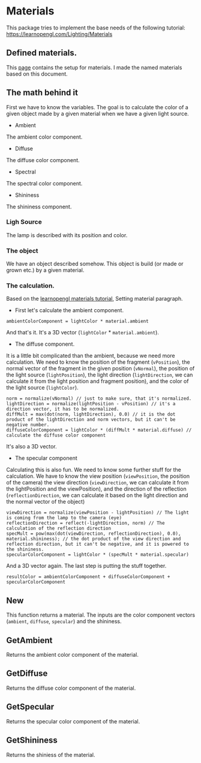 # Materials

This package tries to implement the base needs of the following tutorial: https://learnopengl.com/Lighting/Materials

## Defined materials.

This [page](http://devernay.free.fr/cours/opengl/materials.html) contains the setup for materials. I made the named materials based on this document.

## The math behind it

First we have to know the variables. The goal is to calculate the color of a given object made by a given material when we have a given light source.

- Ambient

The ambient color component.

- Diffuse

The diffuse color component.

- Spectral

The spectral color component.

- Shininess

The shininess component.

### Ligh Source

The lamp is described with its position and color.

### The object

We have an object described somehow. This object is build (or made or grown etc.) by a given material.

### The calculation.

Based on the [learnopengl materials tutorial](https://learnopengl.com/Lighting/Materials), Setting material paragraph.

- First let's calculate the ambient component. 

```
ambientColorComponent = lightColor * material.ambient
```

And that's it. It's a 3D vector (`lightColor` \* `material.ambient`).

- The diffuse component.

It is a little bit complicated than the ambient, because we need more calculation. We need to know the position of the fragment (`vPosition`), the normal vector of the fragment in the given position (`vNormal`), the position of the light source (`lightPosition`), the light direction (`lightDirection`, we can calculate it from the light position and fragment position), and the color of the light source (`lightColor`).

```
norm = normalize(vNormal) // just to make sure, that it's normalized.
lightDirection = normalize(lightPosition - vPosition) // it's a direction vector, it has to be normalized. 
diffMult = max(dot(norm, lightDirection), 0.0) // it is the dot product of the lightDirection and norm vectors, but it can't be negative number.
diffuseColorComponent = lightColor * (diffMult * material.diffuse) // calculate the diffuse color component
```

It's also a 3D vector.

- The specular component

Calculating this is also fun. We need to know some further stuff for the calculation. We have to know the view position (`viewPosition`, the position of the camera) the view direction (`viewDirection`, we can calculate it from the lightPosition and the viewPosition), and the direction of the reflection (`reflectionDirection`, we can calculate it based on the light direction and the normal vector of the object)

```
viewDirection = normalize(viewPosition - lightPosition) // The light is coming from the lamp to the camera (eye)
reflectionDirection = reflect(-lightDirection, norm) // The calculation of the reflection direction
specMult = pow(max(dot(viewDirection, reflectionDirection), 0.0), material.shininess); // the dot product of the view direction and reflection direction, but it can't be negative, and it is powered to the shininess.
specularColorComponent = lightColor * (specMult * material.specular)
```

And a 3D vector again. The last step is putting the stuff together.

```
resultColor = ambientColorComponent + diffuseColorComponent + specularColorComponent
```

## New

This function returns a material. The inputs are the color component vectors (`ambient`, `diffuse`, `specular`) and the shininess.

## GetAmbient

Returns the ambient color component of the material.

## GetDiffuse

Returns the diffuse color component of the material.

## GetSpecular

Returns the specular color component of the material.

## GetShininess

Returns the shiniess of the material.

